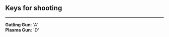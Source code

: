 ## Keys for shooting
----------------------------------------------------------------
**Gatling Gun**: 'A'<br>
**Plasma Gun**: 'D'

